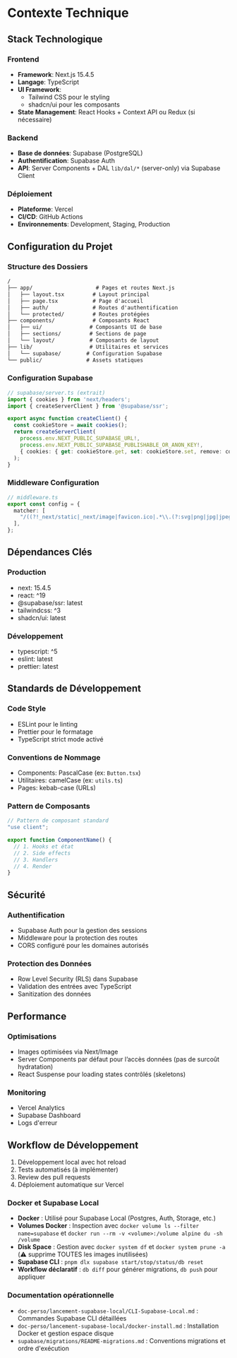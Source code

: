 # Contexte Technique

## Stack Technologique

### Frontend

- **Framework**: Next.js 15.4.5
- **Langage**: TypeScript
- **UI Framework**:
  - Tailwind CSS pour le styling
  - shadcn/ui pour les composants
- **State Management**: React Hooks + Context API ou Redux (si nécessaire)

### Backend

- **Base de données**: Supabase (PostgreSQL)
- **Authentification**: Supabase Auth
- **API**: Server Components + DAL `lib/dal/*` (server-only) via Supabase Client

### Déploiement

- **Plateforme**: Vercel
- **CI/CD**: GitHub Actions
- **Environnements**: Development, Staging, Production

## Configuration du Projet

### Structure des Dossiers

```txt
/
├── app/                    # Pages et routes Next.js
│   ├── layout.tsx         # Layout principal
│   ├── page.tsx           # Page d'accueil
│   ├── auth/              # Routes d'authentification
│   └── protected/         # Routes protégées
├── components/            # Composants React
│   ├── ui/               # Composants UI de base
│   ├── sections/         # Sections de page
│   └── layout/           # Composants de layout
├── lib/                  # Utilitaires et services
│   └── supabase/        # Configuration Supabase
└── public/              # Assets statiques
```

### Configuration Supabase

```typescript
// supabase/server.ts (extrait)
import { cookies } from 'next/headers';
import { createServerClient } from '@supabase/ssr';

export async function createClient() {
  const cookieStore = await cookies();
  return createServerClient(
    process.env.NEXT_PUBLIC_SUPABASE_URL!,
    process.env.NEXT_PUBLIC_SUPABASE_PUBLISHABLE_OR_ANON_KEY!,
    { cookies: { get: cookieStore.get, set: cookieStore.set, remove: cookieStore.delete } }
  );
}
```

### Middleware Configuration

```typescript
// middleware.ts
export const config = {
  matcher: [
    "/((?!_next/static|_next/image|favicon.ico|.*\\.(?:svg|png|jpg|jpeg|gif|webp)$).*)",
  ],
};
```

## Dépendances Clés

### Production

- next: 15.4.5
- react: ^19
- @supabase/ssr: latest
- tailwindcss: ^3
- shadcn/ui: latest

### Développement

- typescript: ^5
- eslint: latest
- prettier: latest

## Standards de Développement

### Code Style

- ESLint pour le linting
- Prettier pour le formatage
- TypeScript strict mode activé

### Conventions de Nommage

- Components: PascalCase (ex: `Button.tsx`)
- Utilitaires: camelCase (ex: `utils.ts`)
- Pages: kebab-case (URLs)

### Pattern de Composants

```typescript
// Pattern de composant standard
"use client";

export function ComponentName() {
  // 1. Hooks et état
  // 2. Side effects
  // 3. Handlers
  // 4. Render
}
```

## Sécurité

### Authentification

- Supabase Auth pour la gestion des sessions
- Middleware pour la protection des routes
- CORS configuré pour les domaines autorisés

### Protection des Données

- Row Level Security (RLS) dans Supabase
- Validation des entrées avec TypeScript
- Sanitization des données

## Performance

### Optimisations

- Images optimisées via Next/Image
- Server Components par défaut pour l’accès données (pas de surcoût hydratation)
- React Suspense pour loading states contrôlés (skeletons)

### Monitoring

- Vercel Analytics
- Supabase Dashboard
- Logs d'erreur

## Workflow de Développement

1. Développement local avec hot reload
2. Tests automatisés (à implémenter)
3. Review des pull requests
4. Déploiement automatique sur Vercel

### Docker et Supabase Local

- **Docker** : Utilisé pour Supabase Local (Postgres, Auth, Storage, etc.)
- **Volumes Docker** : Inspection avec `docker volume ls --filter name=supabase` et `docker run --rm -v <volume>:/volume alpine du -sh /volume`
- **Disk Space** : Gestion avec `docker system df` et `docker system prune -a` (⚠️ supprime TOUTES les images inutilisées)
- **Supabase CLI** : `pnpm dlx supabase start/stop/status/db reset`
- **Workflow déclaratif** : `db diff` pour générer migrations, `db push` pour appliquer

### Documentation opérationnelle

- `doc-perso/lancement-supabase-local/CLI-Supabase-Local.md` : Commandes Supabase CLI détaillées
- `doc-perso/lancement-supabase-local/docker-install.md` : Installation Docker et gestion espace disque
- `supabase/migrations/README-migrations.md` : Conventions migrations et ordre d'exécution
